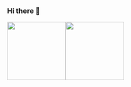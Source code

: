 ### Hi there 👋

<!-- 
[![YichuanSun's GitHub stats](https://github-readme-stats.vercel.app/api?username=YichuanSun)](https://github.com/anuraghazra/github-readme-stats)
 -->
 
 
<img align="" height="137px" src="https://github-readme-stats.vercel.app/api?username=YichuanSun&hide_title=false&hide_border=true&show_icons=true&include_all_commits=true&line_height=21&bg_color=0,EC6C6C,FFD479,FFFC79,73FA79&theme=graywhite" /><img align="" height="137px" src="https://github-readme-stats.vercel.app/api/top-langs/?username=YichuanSun&hide_title=false&hide_border=true&layout=compact&bg_color=0,73FA79,73FDFF,D783FF&theme=graywhite" />

<!-- ![Metrics](https://metrics.lecoq.io/YichuanSun?template=classic&config.timezone=Asia%2FShanghai)
 -->
<!--
**YichuanSun/YichuanSun** is a ✨ _special_ ✨ repository because its `README.md` (this file) appears on your GitHub profile.

Here are some ideas to get you started:

- 🔭 I’m currently working on ...
- 🌱 I’m currently learning ...
- 👯 I’m looking to collaborate on ...
- 🤔 I’m looking for help with ...
- 💬 Ask me about ...
- 📫 How to reach me: ...
- 😄 Pronouns: ...
- ⚡ Fun fact: ...
-->
